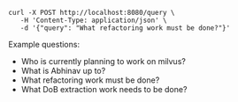 
```
curl -X POST http://localhost:8080/query \
   -H 'Content-Type: application/json' \
   -d '{"query": "What refactoring work must be done?"}'
```

Example questions:
- Who is currently planning to work on milvus?
- What is Abhinav up to?
- What refactoring work must be done?
- What DoB extraction work needs to be done?